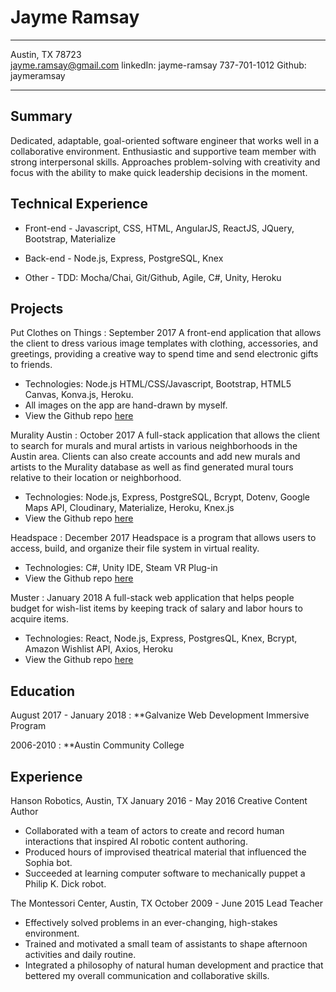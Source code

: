 Jayme Ramsay
============

-------------------     ----------------------------
Austin, TX 78723            
jayme.ramsay@gmail.com        linkedIn: jayme-ramsay
737-701-1012                    Github: jaymeramsay
-------------------     ----------------------------

Summary
---------
Dedicated, adaptable, goal-oriented software engineer that works well in a collaborative environment. 
Enthusiastic and supportive team member with strong interpersonal skills. Approaches problem-solving with creativity 
and focus with the ability to make quick leadership decisions in the moment.


Technical Experience
--------------------
* Front-end - Javascript, CSS, HTML, AngularJS, ReactJS, JQuery, Bootstrap, Materialize

* Back-end - Node.js, Express, PostgreSQL, Knex

* Other - TDD: Mocha/Chai, Git/Github, Agile, C#, Unity, Heroku


Projects
--------

Put Clothes on Things
:			September 2017
A front-end application that allows the client to dress various image templates with clothing, accessories, and greetings, 
providing a creative way to spend time and send electronic gifts to friends.
* Technologies: Node.js HTML/CSS/Javascript, Bootstrap, HTML5 Canvas, Konva.js, Heroku. 
* All images on the app are hand-drawn by myself. 
* View the Github repo [here](https://github.com/jaymeramsay/Q1project) 

Murality Austin
:			October 2017
A full-stack application that allows the client to search for murals and mural artists in various neighborhoods in the Austin area. 
Clients can also create accounts and add new murals and artists to the Murality database as well as find generated mural tours relative
to their location or neighborhood. 
* Technologies: Node.js, Express, PostgreSQL, Bcrypt, Dotenv, Google Maps API, Cloudinary, Materialize, Heroku, Knex.js 
* View the Github repo [here](https://github.com/wittrura/Murality) 

Headspace
:			December 2017
Headspace is a program that allows users to access, build, and organize their file system in virtual reality.
* Technologies: C#, Unity IDE, Steam VR Plug-in 
* View the Github repo [here](https://github.com/jaymeramsay/Headspace) 

Muster
:			January 2018
A full-stack web application that helps people budget for wish-list items by keeping track of salary and labor hours to acquire items.
* Technologies: React, Node.js, Express, PostgresQL, Knex, Bcrypt, Amazon Wishlist API, Axios, Heroku
* View the Github repo [here](https://github.com/jaymeramsay/Muster) 

Education
---------

 August 2017 - January 2018
:   **Galvanize Web Development Immersive Program

2006-2010
:   **Austin Community College


Experience
----------

Hanson Robotics, Austin, TX							January 2016 - May 2016
Creative Content Author
* Collaborated with a team of actors to create and record human interactions that inspired AI robotic content authoring. 
* Produced hours of improvised theatrical material that influenced the Sophia bot. 
* Succeeded at learning computer software to mechanically puppet a Philip K. Dick robot. 

The Montessori Center, Austin, TX				 October 2009 - June 2015
Lead Teacher
* Effectively solved problems in an ever-changing, high-stakes environment. 
* Trained and motivated a small team of assistants to shape afternoon activities and daily routine.
* Integrated a philosophy of natural human development and practice that bettered my overall communication and collaborative skills.
